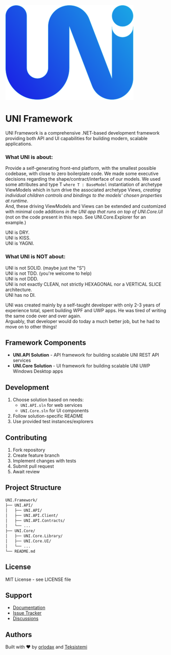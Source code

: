 
![UNI Logo](UNI.Core/Graphic%20assets/Logo400pxForAssetGeneration.png)
# UNI Framework

UNI Framework is a comprehensive .NET-based development framework providing both API and UI capabilities for building modern, scalable applications.

### What UNI is about:

Provide a self-generating front-end platform, with the smallest possible codebase, with close to zero boilerplate code. We made some executive decisions regarding the shape/contract/interface of our models. We used some attributes and type T `where T : BaseModel` instantiation of archetype ViewModels which in turn drive the associated archetype Views, _creating individual children controls and bindings to the models' chosen properties at runtime_.<br>
And, these driving ViewModels and Views can be extended and customized with minimal code additions _in the UNI app that runs on top of UNI.Core.UI_ (not on the code present in this repo. See UNI.Core.Explorer for an example.) 

UNI is DRY.<br>
UNI is KISS.<br>
UNI is YAGNI.

### What UNI is NOT about:

UNI is not SOLID. (maybe just the "S")<br>
UNI is not TDD. (you're welcome to help)<br>
UNI is not DDD.<br>
UNI is not exactly CLEAN, not strictly HEXAGONAL nor a VERTICAL SLICE architecture.<br>
UNI has no DI.

UNI was created mainly by a self-taught developer with only 2-3 years of experience total, spent building WPF and UWP apps. He was tired of writing the same code over and over again.<br>
Arguably, that developer would do today a much better job, but he had to move on to other things!

## Framework Components

- **UNI.API Solution** - API framework for building scalable UNI REST API services
- **UNI.Core Solution** - UI framework for building scalable UNI UWP Windows Desktop apps

## Development

1. Choose solution based on needs:
   - `UNI.API.sln` for web services
   - `UNI.Core.sln` for UI components
2. Follow solution-specific README
3. Use provided test instances/explorers

## Contributing

1. Fork repository
2. Create feature branch
3. Implement changes with tests
4. Submit pull request
5. Await review

## Project Structure
```
UNI.Framework/
├── UNI.API/
│   ├── UNI.API/
│   ├── UNI.API.Client/
│   ├── UNI.API.Contracts/
│   └── ...
├── UNI.Core/
│   ├── UNI.Core.Library/
│   ├── UNI.Core.UI/
│   └── ...
└── README.md
```

## License

MIT License - see LICENSE file

## Support

- [Documentation](https://github.com/orlodax/UNI-Framework/wiki)
- [Issue Tracker](https://github.com/orlodax/UNI-Framework/issues)
- [Discussions](https://github.com/orlodax/UNI-Framework/discussions)

## Authors

Built with ❤️ by [orlodax](https://github.com/orlodax) and [Teksistemi](https://github.com/teksistemi-software)